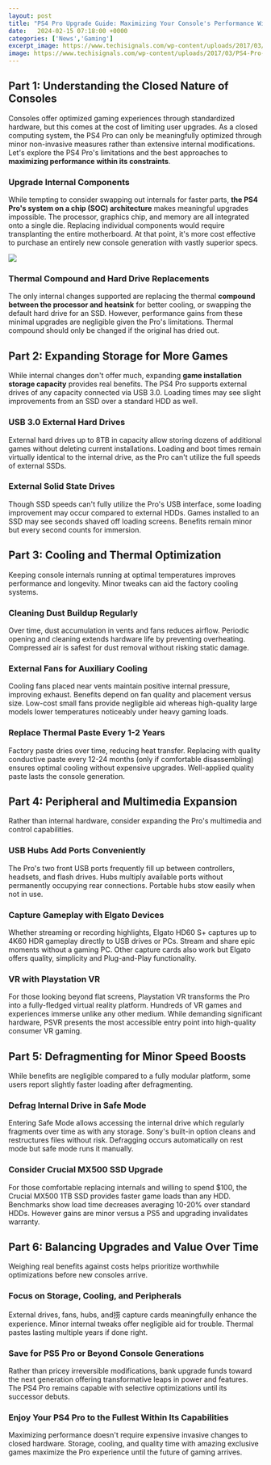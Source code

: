 ```yaml
---
layout: post
title: "PS4 Pro Upgrade Guide: Maximizing Your Console's Performance Within Its Limits"
date:   2024-02-15 07:18:00 +0000
categories: ['News','Gaming']
excerpt_image: https://www.techisignals.com/wp-content/uploads/2017/03/PS4-Pro-Upgrade.jpg
image: https://www.techisignals.com/wp-content/uploads/2017/03/PS4-Pro-Upgrade.jpg
---
```


## Part 1: Understanding the Closed Nature of Consoles 
Consoles offer optimized gaming experiences through standardized hardware, but this comes at the cost of limiting user upgrades. As a closed computing system, the PS4 Pro can only be meaningfully optimized through minor non-invasive measures rather than extensive internal modifications. Let's explore the PS4 Pro's limitations and the best approaches to **maximizing performance within its constraints**.
### Upgrade Internal Components
While tempting to consider swapping out internals for faster parts, **the PS4 Pro's system on a chip (SOC) architecture** makes meaningful upgrades impossible. The processor, graphics chip, and memory are all integrated onto a single die. Replacing individual components would require transplanting the entire motherboard. At that point, it's more cost effective to purchase an entirely new console generation with vastly superior specs.

![](https://www.techisignals.com/wp-content/uploads/2017/03/PS4-Pro-Upgrade.jpg)
### Thermal Compound and Hard Drive Replacements 
The only internal changes supported are replacing the thermal **compound between the processor and heatsink** for better cooling, or swapping the default hard drive for an SSD. However, performance gains from these minimal upgrades are negligible given the Pro's limitations. Thermal compound should only be changed if the original has dried out.
## Part 2: Expanding Storage for More Games
While internal changes don't offer much, expanding **game installation storage capacity** provides real benefits. The PS4 Pro supports external drives of any capacity connected via USB 3.0. Loading times may see slight improvements from an SSD over a standard HDD as well.
### USB 3.0 External Hard Drives
External hard drives up to 8TB in capacity allow storing dozens of additional games without deleting current installations. Loading and boot times remain virtually identical to the internal drive, as the Pro can't utilize the full speeds of external SSDs. 
### External Solid State Drives 
Though SSD speeds can't fully utilize the Pro's USB interface, some loading improvement may occur compared to external HDDs. Games installed to an SSD may see seconds shaved off loading screens. Benefits remain minor but every second counts for immersion.
## Part 3: Cooling and Thermal Optimization
Keeping console internals running at optimal temperatures improves performance and longevity. Minor tweaks can aid the factory cooling systems.
### Cleaning Dust Buildup Regularly  
Over time, dust accumulation in vents and fans reduces airflow. Periodic opening and cleaning extends hardware life by preventing overheating. Compressed air is safest for dust removal without risking static damage.
### External Fans for Auxiliary Cooling
Cooling fans placed near vents maintain positive internal pressure, improving exhaust. Benefits depend on fan quality and placement versus size. Low-cost small fans provide negligible aid whereas high-quality large models lower temperatures noticeably under heavy gaming loads.
### Replace Thermal Paste Every 1-2 Years
Factory paste dries over time, reducing heat transfer. Replacing with quality conductive paste every 12-24 months (only if comfortable disassembling) ensures optimal cooling without expensive upgrades. Well-applied quality paste lasts the console generation.  
## Part 4: Peripheral and Multimedia Expansion  
Rather than internal hardware, consider expanding the Pro's multimedia and control capabilities.
### USB Hubs Add Ports Conveniently  
The Pro's two front USB ports frequently fill up between controllers, headsets, and flash drives. Hubs multiply available ports without permanently occupying rear connections. Portable hubs stow easily when not in use.
### Capture Gameplay with Elgato Devices
Whether streaming or recording highlights, Elgato HD60 S+ captures up to 4K60 HDR gameplay directly to USB drives or PCs. Stream and share epic moments without a gaming PC. Other capture cards also work but Elgato offers quality, simplicity and Plug-and-Play functionality.
### VR with Playstation VR
For those looking beyond flat screens, Playstation VR transforms the Pro into a fully-fledged virtual reality platform. Hundreds of VR games and experiences immerse unlike any other medium. While demanding significant hardware, PSVR presents the most accessible entry point into high-quality consumer VR gaming.
## Part 5: Defragmenting for Minor Speed Boosts 
While benefits are negligible compared to a fully modular platform, some users report slightly faster loading after defragmenting. 
### Defrag Internal Drive in Safe Mode
Entering Safe Mode allows accessing the internal drive which regularly fragments over time as with any storage. Sony's built-in option cleans and restructures files without risk. Defragging occurs automatically on rest mode but safe mode runs it manually. 
### Consider Crucial MX500 SSD Upgrade
For those comfortable replacing internals and willing to spend $100, the Crucial MX500 1TB SSD provides faster game loads than any HDD. Benchmarks show load time decreases averaging 10-20% over standard HDDs. However gains are minor versus a PS5 and upgrading invalidates warranty.
## Part 6: Balancing Upgrades and Value Over Time
Weighing real benefits against costs helps prioritize worthwhile optimizations before new consoles arrive.
### Focus on Storage, Cooling, and Peripherals
External drives, fans, hubs, and捞 capture cards meaningfully enhance the experience. Minor internal tweaks offer negligible aid for trouble. Thermal pastes lasting multiple years if done right.
### Save for PS5 Pro or Beyond Console Generations 
Rather than pricey irreversible modifications, bank upgrade funds toward the next generation offering transformative leaps in power and features. The PS4 Pro remains capable with selective optimizations until its successor debuts. 
### Enjoy Your PS4 Pro to the Fullest Within Its Capabilities
Maximizing performance doesn't require expensive invasive changes to closed hardware. Storage, cooling, and quality time with amazing exclusive games maximize the Pro experience until the future of gaming arrives.